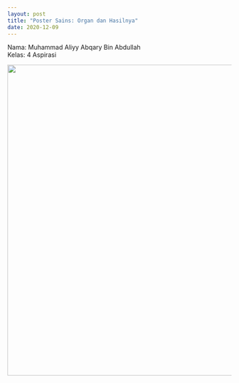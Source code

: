 ```yaml
---
layout: post
title: "Poster Sains: Organ dan Hasilnya"
date: 2020-12-09
---
```


Nama: Muhammad Aliyy Abqary Bin Abdullah
<br />
Kelas: 4 Aspirasi

<center>
    <img src="{{ '/assets/img/Alyy_Poster.jpg'}}" width="700px" alt="">

